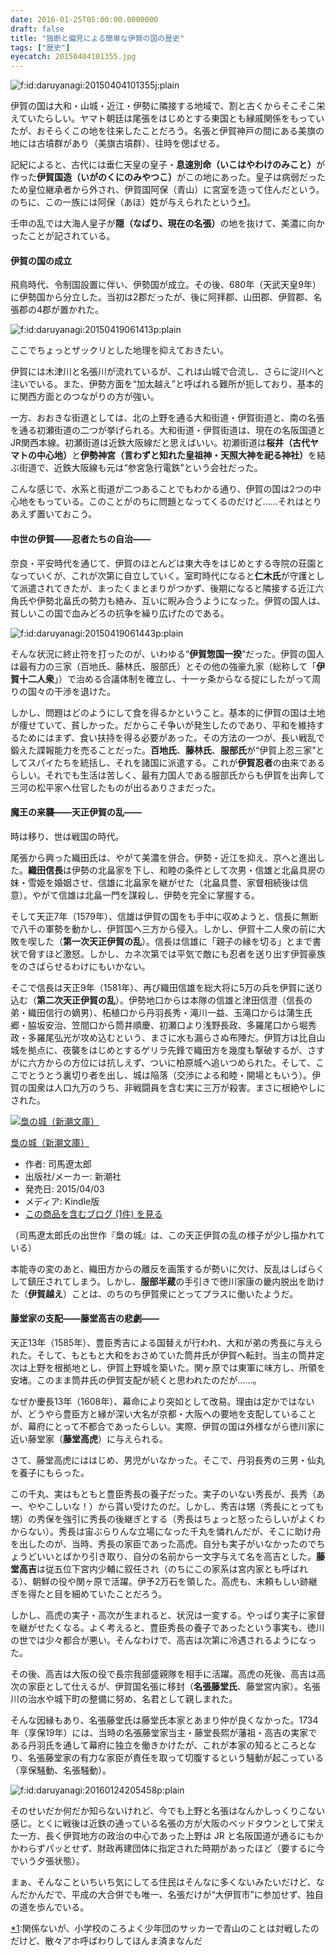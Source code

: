 ```yaml
---
date: 2016-01-25T05:00:00.0000000
draft: false
title: "独断と偏見による簡単な伊賀の国の歴史"
tags: ["歴史"]
eyecatch: 20150404101355.jpg
---
```

<p><span itemscope itemtype="http://schema.org/Photograph"><img src="20150404101355.jpg" alt="f:id:daruyanagi:20150404101355j:plain" title="f:id:daruyanagi:20150404101355j:plain" class="hatena-fotolife" itemprop="image"></span></p><p>伊賀の国は大和・山城・近江・伊勢に隣接する地域で、割と古くからそこそこ栄えていたらしい。ヤマト朝廷は尾張をはじめとする東国とも縁戚関係をもっていたが、おそらくこの地を往来したことだろう。名張と伊賀神戸の間にある美旗の地には古墳群があり（美旗古墳群）、往時を偲ばせる。</p><p>記紀によると、古代には垂仁天皇の皇子・<b>息速別命（いこはやわけのみこと）</b>が作った<b>伊賀国造（いがのくにのみやつこ）</b>がこの地にあった。皇子は病弱だったため皇位継承者から外され、伊賀国阿保（青山）に宮室を造って住んだという。のちに、この一族には阿保（あほ）姓が与えられたという<a href="#f-d5e41bee" name="fn-d5e41bee" title="関係ないが、小学校のころよく少年団のサッカーで青山のことは対戦したのだけど、散々アホ呼ばわりしてほんま済まなんだ">*1</a>。</p><p>壬申の乱では大海人皇子が<b>隠（なばり、現在の名張）</b>の地を抜けて、美濃に向かったことが記されている。</p>

<div class="section">
<h4>伊賀の国の成立</h4>
<p>飛鳥時代、令制国設置に伴い、伊勢国が成立。その後、680年（天武天皇9年）に伊勢国から分立した。当初は2郡だったが、後に阿拝郡、山田郡、伊賀郡、名張郡の4郡が置かれた。</p><p><span itemscope itemtype="http://schema.org/Photograph"><img src="20150419061413.png" alt="f:id:daruyanagi:20150419061413p:plain" title="f:id:daruyanagi:20150419061413p:plain" class="hatena-fotolife" itemprop="image"></span></p><p>ここでちょっとザックリとした地理を抑えておきたい。</p><p>伊賀には木津川と名張川が流れているが、これは山城で合流し、さらに淀川へと注いでいる。また、伊勢方面を“加太越え”と呼ばれる難所が扼しており、基本的に関西方面とのつながりの方が強い。</p><p>一方、おおきな街道としては、北の上野を通る大和街道・伊賀街道と、南の名張を通る初瀬街道の二つが挙げられる。大和街道・伊賀街道は、現在の名阪国道とJR関西本線。初瀬街道は近鉄大阪線だと思えばいい。初瀬街道は<b>桜井（古代ヤマトの中心地）</b>と<b>伊勢神宮（言わずと知れた皇祖神・天照大神を祀る神社）</b>を結ぶ街道で、近鉄大阪線も元は“参宮急行電鉄”という会社だった。</p><p>こんな感じで、水系と街道が二つあることでもわかる通り、伊賀の国は2つの中心地をもっている。このことがのちに問題となってくるのだけど……それはとりあえず置いておこう。</p>

</div>
<div class="section">
<h4>中世の伊賀――忍者たちの自治――</h4>
<p>奈良・平安時代を通じて、伊賀のほとんどは東大寺をはじめとする寺院の荘園となっていくが、これが次第に自立していく。室町時代になると<b>仁木氏</b>が守護として派遣されてきたが、まったくまとまりがつかず、後期になると隣接する近江六角氏や伊勢北畠氏の勢力も絡み、互いに睨み合うようになった。伊賀の国人は、貧しいこの国で血みどろの抗争を繰り広げたのである。</p><p><span itemscope itemtype="http://schema.org/Photograph"><img src="20150419061443.png" alt="f:id:daruyanagi:20150419061443p:plain" title="f:id:daruyanagi:20150419061443p:plain" class="hatena-fotolife" itemprop="image"></span></p><p>そんな状況に終止符を打ったのが、いわゆる“<b>伊賀惣国一揆</b>”だった。伊賀の国人は最有力の三家（百地氏、藤林氏、服部氏）とその他の強豪九家（総称して「<b>伊賀十二人衆</b>」）で治める合議体制を確立し、十一ヶ条からなる掟にしたがって周りの国々の干渉を退けた。</p><p>しかし、問題はどのようにして食を得るかということ。基本的に伊賀の国は土地が痩せていて、貧しかった。だからこそ争いが発生したのであり、平和を維持するためにはまず、食い扶持を得る必要があった。その方法の一つが、長い戦乱で鍛えた諜報能力を売ることだった。<b>百地氏</b>、<b>藤林氏</b>、<b>服部氏</b>が“伊賀上忍三家”としてスパイたちを統括し、それを諸国に派遣する。これが<b>伊賀忍者</b>の由来であるらしい。それでも生活は苦しく、最有力国人である服部氏からも伊賀を出奔して三河の松平家へ仕官したものが出るありさまだった。</p>

</div>
<div class="section">
<h4>魔王の来襲――天正伊賀の乱――</h4>
<p>時は移り、世は戦国の時代。</p><p>尾張から興った織田氏は、やがて美濃を併合。伊勢・近江を抑え、京へと進出した。<b>織田信長</b>は伊勢の北畠家を下し、和睦の条件として次男・信雄と北畠具房の妹・雪姫を婚姻させ、信雄に北畠家を継がせた（北畠具豊、家督相続後は信意）。やがて信雄は北畠一門を謀殺し、伊勢を完全に掌握する。</p><p>そして天正7年（1579年）、信雄は伊賀の国をも手中に収めようと、信長に無断で八千の軍勢を動かし、伊賀国へ三方から侵入。しかし、伊賀十二人衆の前に大敗を喫した（<b>第一次天正伊賀の乱</b>）。信長は信雄に「親子の縁を切る」とまで書状で脅すほど激怒。しかし、カネ次第では平気で敵にも忍者を送り出す伊賀豪族をのさばらせるわけにもいかない。</p><p>そこで信長は天正9年（1581年）、再び織田信雄を総大将に5万の兵を伊賀に送り込む（<b>第二次天正伊賀の乱</b>）。伊勢地口からは本隊の信雄と津田信澄（信長の弟・織田信行の嫡男）、柘植口から丹羽長秀・滝川一益、玉滝口からは蒲生氏郷・脇坂安治、笠間口から筒井順慶、初瀬口より浅野長政、多羅尾口から堀秀政・多羅尾弘光が攻め込むという、まさに水も漏らさぬ布陣だ。伊賀方は比自山城を拠点に、夜襲をはじめとするゲリラ先鋒で織田方を幾度も撃破するが、さすがに六方からの方位には抗しえず、ついに柏原城へ追いつめられた。そして、ここでとうとう裏切り者を出し、城は陥落（交渉による和睦・開場ともいう）。伊賀の国衆は人口九万のうち、非戦闘員を含む実に三万が殺害。まさに根絶やしにされた。</p><p><div class="hatena-asin-detail"><a href="http://www.amazon.co.jp/exec/obidos/ASIN/B00UWFC3YY/bestylesnet-22/"><img src="http://ecx.images-amazon.com/images/I/51yyDomavbL._SL160_.jpg" class="hatena-asin-detail-image" alt="梟の城（新潮文庫）" title="梟の城（新潮文庫）"></a><div class="hatena-asin-detail-info"><p class="hatena-asin-detail-title"><a href="http://www.amazon.co.jp/exec/obidos/ASIN/B00UWFC3YY/bestylesnet-22/">梟の城（新潮文庫）</a></p><ul><li><span class="hatena-asin-detail-label">作者:</span> 司馬遼太郎</li><li><span class="hatena-asin-detail-label">出版社/メーカー:</span> 新潮社</li><li><span class="hatena-asin-detail-label">発売日:</span> 2015/04/03</li><li><span class="hatena-asin-detail-label">メディア:</span> Kindle版</li><li><a href="http://d.hatena.ne.jp/asin/B00UWFC3YY/bestylesnet-22" target="_blank">この商品を含むブログ (1件) を見る</a></li></ul></div><div class="hatena-asin-detail-foot"></div></div></p><p>（司馬遼太郎氏の出世作『梟の城』は、この天正伊賀の乱の様子が少し描かれている）</p><p>本能寺の変のあと、織田方からの離反を画策するが勢いに欠け、反乱はしばらくして鎮圧されてしまう。しかし、<b>服部半蔵</b>の手引きで徳川家康の畿内脱出を助けた（<b>伊賀越え</b>）ことは、のちのち伊賀衆にとってプラスに働いたようだ。</p>

</div>
<div class="section">
<h4>藤堂家の支配――藤堂高吉の悲劇――</h4>
<p>天正13年（1585年）、豊臣秀吉による国替えが行われ、大和が弟の秀長に与えられた。そして、もともと大和をおさめていた筒井氏が伊賀へ転封。当主の筒井定次は上野を根拠地とし、伊賀上野城を築いた。関ヶ原では東軍に味方し、所領を安堵。このまま筒井氏の伊賀支配が続くと思われたのだが……。</p><p>なぜか慶長13年（1608年）、幕命により突如として改易。理由は定かではないが、どうやら豊臣方と縁が深い大名が京都・大阪への要地を支配していることが、幕府にとって不都合であったらしい。実際、伊賀の国は外様ながら徳川家に近い藤堂家（<b>藤堂高虎</b>）に与えられる。</p><p>さて、藤堂高虎にははじめ、男児がいなかった。そこで、丹羽長秀の三男・仙丸を養子にもらった。</p><p>この千丸、実はもともと豊臣秀長の養子だった。実子のいない秀長が、長秀（あー、ややこしいな！）から貰い受けたのだ。しかし、秀吉は甥（秀長にとっても甥）の秀保を強引に秀長の後継ぎとする（秀長はちょっと怒ったらしいがよくわからない）。秀長は宙ぶらりんな立場になった千丸を憐れんだが、そこに助け舟を出したのが、当時、秀長の家臣であった高虎。自分も実子がいなかったのでちょうどいいとばかり引き取り、自分の名前から一文字与えて名を高吉とした。<b>藤堂高吉</b>は従五位下宮内少輔に叙任され（のちにこの家系は宮内家とも呼ばれる）、朝鮮の役や関ヶ原で活躍。伊予2万石を領した。高虎も、末頼もしい跡継ぎを得たと目を細めていたことだろう。</p><p>しかし、高虎の実子・高次が生まれると、状況は一変する。やっぱり実子に家督を継がせたくなる。よく考えると、豊臣秀長の養子であったという事実も、徳川の世では少々都合が悪い。そんなわけで、高吉は次第に冷遇されるようになった。</p><p>その後、高吉は大阪の役で長宗我部盛親隊を相手に活躍。高虎の死後、高吉は高次の家臣として仕えるが、伊賀国名張に移封（<b>名張藤堂氏</b>、藤堂宮内家）。名張川の治水や城下町の整備に努め、名君として親しまれた。</p><p>そんな因縁もあり、名張藤堂氏は藤堂氏本家とあまり仲が良くなかった。1734年（享保19年）には、当時の名張藤堂家当主・藤堂長熙が藩祖・高吉の実家である丹羽氏を通して幕府に独立を働きかけたが、これが本家の知るところとなり、名張藤堂家の有力な家臣が責任を取って切腹するという騒動が起こっている（享保騒動、名張騒動）。</p><p><span itemscope itemtype="http://schema.org/Photograph"><img src="20160124205458.png" alt="f:id:daruyanagi:20160124205458p:plain" title="f:id:daruyanagi:20160124205458p:plain" class="hatena-fotolife" itemprop="image"></span></p><p>そのせいだか何だか知らないけれど、今でも上野と名張はなんかしっくりこない感じ。とくに戦後は近鉄の通っている名張の方が大阪のベッドタウンとして栄えた一方、長く伊賀地方の政治の中心であった上野は JR と名阪国道が通るにもかかわらずパッとせず、財政再建団体に指定された時期があったほど（要するに今でいう夕張状態）。</p><p>まぁ、そんなこといちいち気にしてる住民はそんなに多くないみたいだけど、なんだかんだで、平成の大合併でも唯一、名張だけが“大伊賀市”に参加せず、独自の道を歩んでいる。</p>

</div><div class="footnote">
<p class="footnote"><a href="#fn-d5e41bee" name="f-d5e41bee" class="footnote-number">*1</a><span class="footnote-delimiter">:</span><span class="footnote-text">関係ないが、小学校のころよく少年団のサッカーで青山のことは対戦したのだけど、散々アホ呼ばわりしてほんま済まなんだ</span></p>
</div>